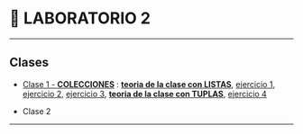 # :book: LABORATORIO 2

---

## Clases

- [Clase 1 - **COLECCIONES**](https://github.com/eugenia1984/UTN-FRSR-Programacion-1year-2semester/tree/main/laboratorio2/clase1) :  [**teoria de la clase con LISTAS**](https://github.com/eugenia1984/UTN-FRSR-Programacion-1year-2semester/tree/main/laboratorio2/clase1/listas.py),  [ejercicio 1](https://github.com/eugenia1984/UTN-FRSR-Programacion-1year-2semester/tree/main/laboratorio2/clase1/ejercicio1.py),  [ejercicio 2](https://github.com/eugenia1984/UTN-FRSR-Programacion-1year-2semester/tree/main/laboratorio2/clase1/ejercicio2.py),  [ejercicio 3](https://github.com/eugenia1984/UTN-FRSR-Programacion-1year-2semester/tree/main/laboratorio2/clase1/ejercicio3.py),  [**teoria de la clase con TUPLAS**](https://github.com/eugenia1984/UTN-FRSR-Programacion-1year-2semester/tree/main/laboratorio2/clase1/tuplas.py), [ejercicio 4](https://github.com/eugenia1984/UTN-FRSR-Programacion-1year-2semester/tree/main/laboratorio2/clase1/ejercicio4.py)

- Clase 2

---

